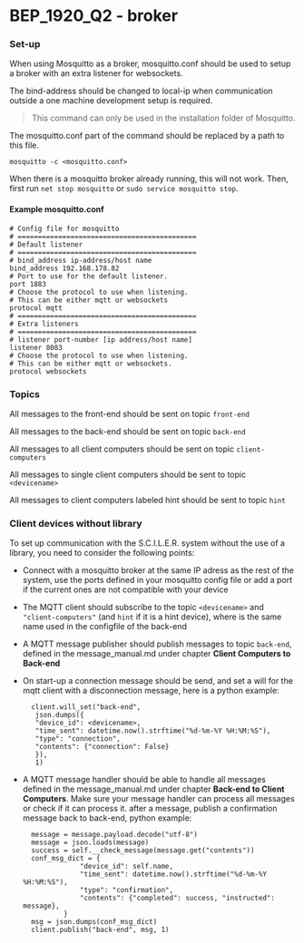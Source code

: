 # BEP_1920_Q2 - broker


### Set-up
When using Mosquitto as a broker, mosquitto.conf should be used to setup a broker with an extra listener for websockets.
 
The bind-address should be changed to local-ip when communication outside a one machine development setup is required. 

> This command can only be used in the installation folder of Mosquitto. 

The mosquitto.conf part of the command should be replaced by a path to this file.


```
mosquitto -c <mosquitto.conf>
```

When there is a mosquitto broker already running, this will not work. 
Then, first run `net stop mosquitto` or `sudo service mosquitto stop`.

#### Example mosquitto.conf

```
# Config file for mosquitto
# ============================================
# Default listener
# ============================================
# bind_address ip-address/host name
bind_address 192.168.178.82
# Port to use for the default listener.
port 1883
# Choose the protocol to use when listening.
# This can be either mqtt or websockets
protocol mqtt 
# ============================================
# Extra listeners
# ============================================
# listener port-number [ip address/host name]
listener 8083
# Choose the protocol to use when listening.
# This can be either mqtt or websockets.
protocol websockets

```

### Topics

All messages to the front-end should be sent on topic `front-end`

All messages to the back-end should be sent on topic `back-end`

All messages to all client computers should be sent on topic `client-computers`

All messages to single client computers should be sent to topic `<devicename>`

All messages to client computers labeled hint should be sent to topic `hint` 

### Client devices without library

To set up communication with the S.C.I.L.E.R. system without the use of a library, you need to consider the following points:

- Connect with a mosquitto broker at the same IP adress as the rest of the system, use the ports defined in your mosquitto config file or add a port if the current ones are not compatible with your device
- The MQTT client should subscribe to the topic `<devicename>` and `"client-computers"` (and `hint` if it is a hint device), where <devicename> is the same name used in the configfile of the back-end
- A MQTT message publisher should publish messages to topic `back-end`, defined in the message_manual.md under chapter __Client Computers to Back-end__
- On start-up a connection message should be send, and set a will for the mqtt client with a disconnection message, here is a python example:
            
        client.will_set("back-end", 
         json.dumps({
         "device_id": <devicename>,
         "time_sent": datetime.now().strftime("%d-%m-%Y %H:%M:%S"),
         "type": "connection",
         "contents": {"connection": False}
         }),
         1)
         
- A MQTT message handler should be able to handle all messages defined in the message_manual.md under chapter __Back-end to Client Computers__. 
Make sure your message handler can process all messages or check if it can process it. after a message, publish a confirmation message back to back-end,
python example:

        message = message.payload.decode("utf-8")
        message = json.loads(message)
        success = self.__check_message(message.get("contents"))
        conf_msg_dict = {
                    "device_id": self.name,
                    "time_sent": datetime.now().strftime("%d-%m-%Y %H:%M:%S"),
                    "type": "confirmation",
                    "contents": {"completed": success, "instructed": message},
                }
        msg = json.dumps(conf_msg_dict)
        client.publish("back-end", msg, 1)
     
    
